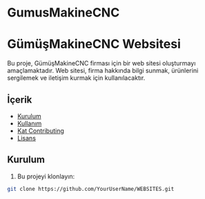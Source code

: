 # GumusMakineCNC

# GümüşMakineCNC Websitesi

Bu proje, GümüşMakineCNC firması için bir web sitesi oluşturmayı amaçlamaktadır. Web sitesi, firma hakkında bilgi sunmak, ürünlerini sergilemek ve iletişim kurmak için kullanılacaktır.

## İçerik

- [Kurulum](#kurulum)
- [Kullanım](#kullanım)
- [Kat Contributing](#katkıda-bulunma)
- [Lisans](#lisans)

## Kurulum

1. Bu projeyi klonlayın:

```bash
git clone https://github.com/YourUserName/WEBSITES.git